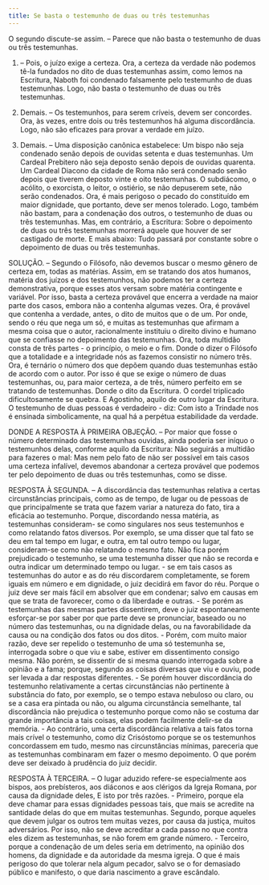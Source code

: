 ```yaml
---
title: Se basta o testemunho de duas ou três testemunhas
---
```


O segundo discute-se assim. – Parece que não basta o testemunho de duas ou três testemunhas.  

1. – Pois, o juízo exige a certeza. Ora, a certeza da verdade não podemos tê-la fundados no dito de duas testemunhas assim, como lemos na Escritura, Naboth foi condenado falsamente pelo testemunho de duas testemunhas. Logo, não basta o testemunho de duas ou três testemunhas.  

2. Demais. – Os testemunhos, para serem críveis, devem ser concordes. Ora, às vezes, entre dois ou três testemunhos há alguma discordância. Logo, não são eficazes para provar a verdade em juízo.  

3. Demais. – Uma disposição canônica estabelece: Um bispo não seja condenado senão depois de ouvidas setenta e duas testemunhas. Um Cardeal Prebitero não seja deposto senão depois de ouvidas quarenta. Um Cardeal Diacono da cidade de Roma não será condenado senão depois que tiverem deposto vinte e oito testemunhas. O subdiácomo, o acólito, o exorcista, o leitor, o ostiério, se não depuserem sete, não serão condenados. Ora, é mais perigoso o pecado do constituído em maior dignidade, que portanto, deve ser menos tolerado. Logo, também não bastam, para a condenação dos outros, o testemunho de duas ou três testemunhas.  Mas, em contrário, a Escritura: Sobre o depoimento de duas ou três testemunhas morrerá aquele que houver de ser castigado de morte. E mais abaixo: Tudo passará por constante sobre o depoimento de duas ou três testemunhas. 

SOLUÇÃO. – Segundo o Filósofo, não devemos buscar o mesmo gênero de certeza em, todas as matérias. Assim, em se tratando dos atos humanos, matéria dos juízos e dos testemunhos, não podemos ter a certeza demonstrativa, porque esses atos versam sobre matéria contingente e variável. Por isso, basta a certeza provável que encerra a verdade na maior parte dos casos, embora não a contenha algumas vezes. Ora, é provável que contenha a verdade, antes, o dito de muitos que o de um.  Por onde, sendo o réu que nega um só, e muitas as testemunhas que afirmam a mesma coisa que o autor, racionalmente instituiu o direito divino e humano que se confiasse no depoimento das testemunhas. Ora, toda multidão consta de três partes - o princípio, o meio e o fim. Donde o dizer o Filósofo que a totalidade e a integridade nós as fazemos consistir no número três. Ora, é ternário o número dos que depõem quando duas testemunhas estão de acordo com o autor. Por isso é que se exige o número de duas testemunhas, ou, para maior certeza, a de três, número perfeito em se tratando de testemunhas. Donde o dito da Escritura. O cordel triplicado dificultosamente se quebra. E Agostinho, aquilo de outro lugar da Escritura. O testemunho de duas pessoas é verdadeiro - diz: Com isto a Trindade nos é ensinada simbolicamente, na qual há a perpétua estabilidade da verdade.  

DONDE A RESPOSTA À PRIMEIRA OBJEÇÃO. – Por maior que fosse o número determinado das testemunhas ouvidas, ainda poderia ser iníquo o testemunhos delas, conforme aquilo da Escritura: Não seguirás a multidão para fazeres o mal: Mas nem pelo fato de não ser possível em tais casos uma certeza infalível, devemos abandonar a certeza provável que podemos ter pelo depoimento de duas ou três testemunhas, como se disse.  

RESPOSTA À SEGUNDA. – A discordância das testemunhas relativa a certas circunstâncias principais, como as de tempo, de lugar ou de pessoas de que principalmente se trata que fazem variar a natureza do fato, tira a eficácia ao testemunho. Porque, discordando nessa matéria, as testemunhas consideram- se como singulares nos seus testemunhos e como relatando fatos diversos. Por exemplo, se uma disser que tal fato se deu em tal tempo em lugar, e outra, em tal outro tempo ou lugar, consideram-se como não relatando o mesmo fato. Não fica porém prejudicado o testemunho, se uma testemunha disser que não se recorda e outra indicar um determinado tempo ou lugar. - se em tais casos as testemunhas do autor e as do réu discordarem completamente, se forem iguais em número e em dignidade, o juiz decidirá em favor do réu. Porque o juiz deve ser mais fácil em absolver que em condenar; salvo em causas em que se trata de favorecer, como o da liberdade e outras. - Se porém as testemunhas das mesmas partes dissentirem, deve o juiz espontaneamente esforçar-se por saber por que parte deve se pronunciar, baseado ou no número das testemunhas, ou na dignidade delas, ou na favorabilidade da causa ou na condição dos fatos ou dos ditos. - Porém, com muito maior razão, deve ser repelido o testemunho de uma só testemunha se, interrogada sobre o que viu e sabe, estiver em dissentimento consigo mesma. Não porém, se dissentir de si mesma quando interrogada sobre a opinião e a fama; porque, segundo as coisas diversas que viu e ouviu, pode ser levada a dar respostas diferentes. - Se porém houver discordância do testemunho relativamente a certas circunstâncias não pertinente à substância do fato, por exemplo, se o tempo estava nebuloso ou claro, ou se a casa era pintada ou não, ou alguma circunstância semelhante, tal discordância não prejudica o testemunho porque como não se costuma dar grande importância a tais coisas, elas podem facilmente delir-se da memória. - Ao contrário, uma certa discordância relativa a tais fatos torna mais crível o testemunho, como diz Crisóstomo porque se os testemunhos concordassem em tudo, mesmo nas circunstâncias mínimas, pareceria que as testemunhas combinaram em fazer o mesmo depoimento. O que porém deve ser deixado à prudência do juiz decidir. 

RESPOSTA À TERCEIRA. – O lugar aduzido refere-se especialmente aos bispos, aos prebísteros, aos diáconos e aos clérigos da Igreja Romana, por causa da dignidade deles, E isto por três razões. - Primeiro, porque ela deve chamar para essas dignidades pessoas tais, que mais se acredite na santidade delas do que em muitas testemunhas. Segundo, porque aqueles que devem julgar os outros tem muitas vezes, por causa da justiça, muitos adversários. Por isso, não se deve acreditar a cada passo no que contra eles dizem as testemunhas, se não forem em grande número. - Terceiro, porque a condenação de um deles seria em detrimento, na opinião dos homens, da dignidade e da autoridade da mesma igreja. O que é mais perigoso do que tolerar nela algum pecador, salvo se o for demasiado público e manifesto, o que daria nascimento a grave escândalo.